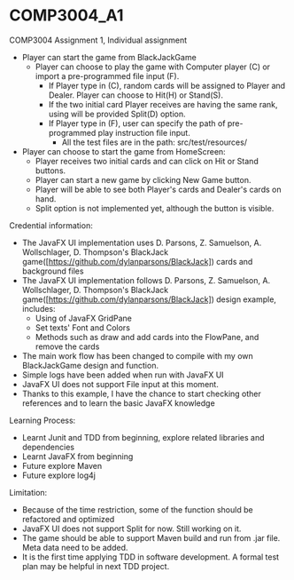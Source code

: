 # COMP3004_A1
COMP3004 Assignment 1, Individual assignment 
- Player can start the game from BlackJackGame
  - Player can choose to play the game with Computer player (C) or import a pre-programmed file input (F).
    - If Player type in (C), random cards will be assigned to Player and Dealer. Player can choose to Hit(H) or Stand(S). 
    - If the two initial card Player receives are having the same rank, using will be provided Split(D) option. 
    - If Player type in (F), user can specify the path of pre-programmed play instruction file input. 
      - All the test files are in the path: src/test/resources/
- Player can choose to start the game from HomeScreen:
  - Player receives two initial cards and can click on Hit or Stand buttons. 
  - Player can start a new game by clicking New Game button.
  - Player will be able to see both Player's cards and Dealer's cards on hand.
  - Split option is not implemented yet, although the button is visible. 

Credential information:
- The JavaFX UI implementation uses D. Parsons, Z. Samuelson, A. Wollschlager, D. Thompson's BlackJack game([https://github.com/dylanparsons/BlackJack]) cards and background files
- The JavaFX UI implementation follows D. Parsons, Z. Samuelson, A. Wollschlager, D. Thompson's BlackJack game([https://github.com/dylanparsons/BlackJack]) design example, includes:
  - Using of JavaFX GridPane
  - Set texts' Font and Colors
  - Methods such as draw and add cards into the FlowPane, and remove the cards
- The main work flow has been changed to compile with my own BlackJackGame design and function.
- Simple logs have been added when run with JavaFX UI
- JavaFX UI does not support File input at this moment.
- Thanks to this example, I have the chance to start checking other references and to learn the basic JavaFX knowledge

Learning Process:
- Learnt Junit and TDD from beginning, explore related libraries and dependencies 
- Learnt JavaFX from beginning 
- Future explore Maven 
- Future explore log4j

Limitation:
- Because of the time restriction, some of the function should be refactored and optimized
- JavaFX UI does not support Split for now. Still working on it. 
- The game should be able to support Maven build and run from .jar file. Meta data need to be added. 
- It is the first time applying TDD in software development. A formal test plan may be helpful in next TDD project. 
